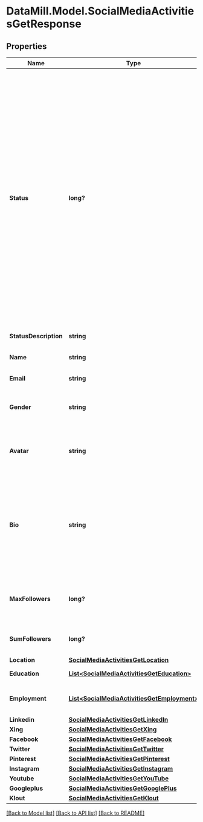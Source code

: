 # DataMill.Model.SocialMediaActivitiesGetResponse
## Properties

Name | Type | Description | Notes
------------ | ------------- | ------------- | -------------
**Status** | **long?** | Unique status code describing the response  * **1**: Social media activities found and present in the response,  * **-1**: No social media activities found for the requested email address (in this case all following response keys except the status_description are not present),  * **-2**: Your request is queued and a response will be available within the next 12 hours (in this case all following response keys except the status_description are not present),  * **-3**: Your requested email address is invalid (please check that the email is url encoded).  | 
**StatusDescription** | **string** | Short description of the status code | 
**Name** | **string** | First name and last name of the person | [optional] 
**Email** | **string** | The requested email address | [optional] 
**Gender** | **string** | The person&#39;s gender written in english and all lowercase. Either **female** or **male** | [optional] 
**Avatar** | **string** | Profile image (fully qualified url) of the social media profile with the most followers | [optional] 
**Bio** | **string** | Biography of the social media profile where the person has the most followers (unless it doesn&#39;t show a biography, then the social media profile with the second most followers is checked) | [optional] 
**MaxFollowers** | **long?** | The maximum number of followers found by any of the social media platforms | [optional] 
**SumFollowers** | **long?** | The total number of followers of all social media platforms | [optional] 
**Location** | [**SocialMediaActivitiesGetLocation**](SocialMediaActivitiesGetLocation.md) |  | [optional] 
**Education** | [**List&lt;SocialMediaActivitiesGetEducation&gt;**](SocialMediaActivitiesGetEducation.md) | Collection of all educations found. | [optional] 
**Employment** | [**List&lt;SocialMediaActivitiesGetEmployment&gt;**](SocialMediaActivitiesGetEmployment.md) | Collection of all companies the person worked for. | [optional] 
**Linkedin** | [**SocialMediaActivitiesGetLinkedIn**](SocialMediaActivitiesGetLinkedIn.md) |  | [optional] 
**Xing** | [**SocialMediaActivitiesGetXing**](SocialMediaActivitiesGetXing.md) |  | [optional] 
**Facebook** | [**SocialMediaActivitiesGetFacebook**](SocialMediaActivitiesGetFacebook.md) |  | [optional] 
**Twitter** | [**SocialMediaActivitiesGetTwitter**](SocialMediaActivitiesGetTwitter.md) |  | [optional] 
**Pinterest** | [**SocialMediaActivitiesGetPinterest**](SocialMediaActivitiesGetPinterest.md) |  | [optional] 
**Instagram** | [**SocialMediaActivitiesGetInstagram**](SocialMediaActivitiesGetInstagram.md) |  | [optional] 
**Youtube** | [**SocialMediaActivitiesGetYouTube**](SocialMediaActivitiesGetYouTube.md) |  | [optional] 
**Googleplus** | [**SocialMediaActivitiesGetGooglePlus**](SocialMediaActivitiesGetGooglePlus.md) |  | [optional] 
**Klout** | [**SocialMediaActivitiesGetKlout**](SocialMediaActivitiesGetKlout.md) |  | [optional] 

[[Back to Model list]](../README.md#documentation-for-models) [[Back to API list]](../README.md#documentation-for-api-endpoints) [[Back to README]](../README.md)

